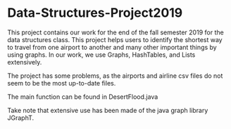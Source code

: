 # Data-Structures-Project2019
This project contains our work for the end of the fall semester 2019 for the data structures class. 
This project helps users to identify the shortest way to travel from one airport to another and many other important things by using graphs.
In our work, we use Graphs, HashTables, and Lists extensively.

The project has some problems, as the airports and airline csv files do not seem to be the most up-to-date files.

The main function can be found in DesertFlood.java

Take note that extensive use has been made of the java graph library JGraphT.
